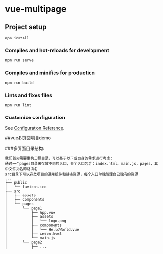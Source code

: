 # vue-multipage

## Project setup
```
npm install
```

### Compiles and hot-reloads for development
```
npm run serve
```

### Compiles and minifies for production
```
npm run build
```

### Lints and fixes files
```
npm run lint
```

### Customize configuration
See [Configuration Reference](https://cli.vuejs.org/config/).


##vue多页面项目demo

###多页面目录结构:

```
我们首先需要重构工程目录，可以基于以下或自身的需求进行考虑：
通过一个pages目录来存放不同的入口，每个入口包含：index.html、main.js，pages，其中文件夹名即路由名
src目录下可以存放项目的通用组件和静态资源，每个入口单独管理自己独有的资源
...
├── public
│   └── favicon.ico
├── src
│   ├── assets
│   ├── components
│   └── pages
│       └── page1
│           ├── App.vue
│           ├── assets
│           │   └── logo.png
│           ├── components
│           │   └── HelloWorld.vue
│           ├── index.html
│           └── main.js
│       └── page2
│           ├── ...
```

